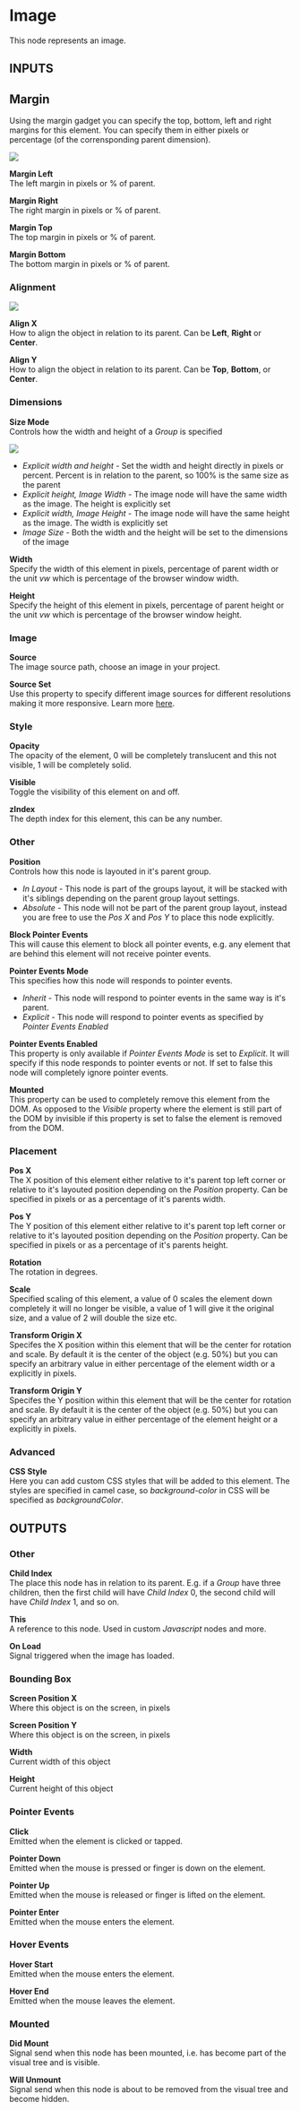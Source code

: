 # Image

This node represents an image. 

## INPUTS
## Margin
Using the margin gadget you can specify the top, bottom, left and right margins for this element. You can specify them in either pixels or percentage (of the corrensponding parent dimension).

<div class="ndl-images">
    <img src="/nodes/visual/margin-only.png" class="ndl-image small"></img>  
</div>

**Margin Left**  
The left margin in pixels or % of parent.

**Margin Right**  
The right margin in pixels or % of parent.

**Margin Top**  
The top margin in pixels or % of parent.

**Margin Bottom**  
The bottom margin in pixels or % of parent.

### Alignment

<div class="ndl-images">
    <img src="/nodes/visual/align-props.png" class="ndl-image small"></img>  
</div>

**Align X**  
How to align the object in relation to its parent. Can be **Left**, **Right** or **Center**.

**Align Y**  
How to align the object in relation to its parent. Can be **Top**, **Bottom**, or **Center**.

### Dimensions
**Size Mode**  
Controls how the width and height of a *Group* is specified

<div class="ndl-images">
    <img src="/nodes/visual/dims-1.png" class="ndl-image small"></img>  
</div>

- *Explicit width and height* - Set the width and height directly in pixels or percent. Percent is in relation to the parent, so 100% is the same size as the parent
- *Explicit height, Image Width* - The image node will have the same width as the image. The height is explicitly set
- *Explicit width, Image Height* - The image node will have the same height as the image. The width is explicitly set
- *Image Size* - Both the width and the height will be set to the dimensions of the image

**Width**  
Specify the width of this element in pixels, percentage of parent width or the unit _vw_ which is percentage of the browser window width.

**Height**  
Specify the height of this element in pixels, percentage of parent height or the unit _vw_ which is percentage of the browser window height.

### Image

**Source**  
The image source path, choose an image in your project.

**Source Set**  
Use this property to specify different image sources for different resolutions making it more responsive. Learn more [here](https://developer.mozilla.org/en-US/docs/Learn/HTML/Multimedia_and_embedding/Responsive_images).

### Style

**Opacity**  
The opacity of the element, 0 will be completely translucent and this not visible, 1 will be completely solid.

**Visible**  
Toggle the visibility of this element on and off.

**zIndex**  
The depth index for this element, this can be any number.

### Other

**Position**  
Controls how this node is layouted in it's parent group.

* _In Layout_ - This node is part of the groups layout, it will be stacked with it's siblings depending on the parent group layout settings.
* _Absolute_ - This node will not be part of the parent group layout, instead you are free to use the _Pos X_ and _Pos Y_ to place this node explicitly.

**Block Pointer Events**  
This will cause this element to block all pointer events, e.g. any element that are behind this element will not receive pointer events.

**Pointer Events Mode**  
This specifies how this node will responds to pointer events.

* _Inherit_ - This node will respond to pointer events in the same way is it's parent.
* _Explicit_ - This node will respond to pointer events as specified by _Pointer Events Enabled_

**Pointer Events Enabled**  
This property is only available if _Pointer Events Mode_ is set to _Explicit_. It will specify if this node responds to pointer events or not. If set to false this node will completely ignore pointer events.

**Mounted**  
This property can be used to completely remove this element from the DOM. As opposed to the _Visible_ property where the element is still part of the DOM by invisible if this property is set to false the element is removed from the DOM.

### Placement

**Pos X**  
The X position of this element either relative to it's parent top left corner or relative to it's layouted position depending on the _Position_ property. Can be specified in pixels or as a percentage of it's parents width.

**Pos Y**  
The Y position of this element either relative to it's parent top left corner or relative to it's layouted position depending on the _Position_ property. Can be specified in pixels or as a percentage of it's parents height.

**Rotation**  
The rotation in degrees.

**Scale**  
Specified scaling of this element, a value of 0 scales the element down completely it will no longer be visible, a value of 1 will give it the original size, and a value of 2 will double the size etc.

**Transform Origin X**  
Specifes the X position within this element that will be the center for rotation and scale. By default it is the center of the object (e.g. 50%) but you can specify an arbitrary value in either percentage of the element width or a explicitly in pixels.

**Transform Origin Y**  
Specifes the Y position within this element that will be the center for rotation and scale. By default it is the center of the object (e.g. 50%) but you can specify an arbitrary value in either percentage of the element height or a explicitly in pixels.

### Advanced

**CSS Style**  
Here you can add custom CSS styles that will be added to this element. The styles are specified in camel case, so _background-color_ in CSS will be specified as _backgroundColor_. 

## OUTPUTS
### Other

**Child Index**  
The place this node has in relation to its parent. E.g. if a *Group* have three children, then the first child will have *Child Index* 0, the second child will have *Child Index* 1, and so on.

**This**  
A reference to this node. Used in custom *Javascript* nodes and more.

**On Load**  
Signal triggered when the image has loaded.

### Bounding Box

**Screen Position X**  
Where this object is on the screen, in pixels

**Screen Position Y**  
Where this object is on the screen, in pixels

**Width**  
Current width of this object

**Height**  
Current height of this object

### Pointer Events

**Click**  
Emitted when the element is clicked or tapped.

**Pointer Down**  
Emitted when the mouse is pressed or finger is down on the element.

**Pointer Up**  
Emitted when the mouse is released or finger is lifted on the element.

**Pointer Enter**  
Emitted when the mouse enters the element.

### Hover Events

**Hover Start**  
Emitted when the mouse enters the element.

**Hover End**  
Emitted when the mouse leaves the element.

### Mounted

**Did Mount**  
Signal send when this node has been mounted, i.e. has become part of the visual tree and is visible.

**Will Unmount**  
Signal send when this node is about to be removed from the visual tree and become hidden.



